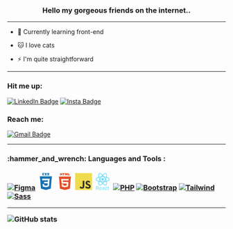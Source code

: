 <div id='header' align='center'><h3>Hello my gorgeous friends on the internet..</h3></div>
<hr>

- :seedling: Currently learning front-end  

- :cat: I love cats 

- :zap: I'm quite straightforward 
<hr>
<div id="socialbadges">
  <h3>Hit me up: </h3>
  <a href="https://www.linkedin.com/in/fiorenzacelestyn/"><img src="https://img.shields.io/badge/LinkedIn-blue?style=for-the-badge&logo=linkedin&logoColor=white" alt="LinkedIn Badge"/></a>
  <a href="https://www.instagram.com/cxlestyn_/"><img src="https://img.shields.io/badge/Instagram-E4405F?style=for-the-badge&logo=instagram&logoColor=white" alt="Insta Badge"/></a>
</div>
<div id='contact'>
  <h3>Reach me:</h3>
  <a href='mailto:fiorenzacelestyn@gmail.com'><img src="https://img.shields.io/badge/Gmail-D14836?style=for-the-badge&logo=gmail&logoColor=white" alt="Gmail Badge"/></a>
</div><hr>
<h3>:hammer_and_wrench: Languages and Tools :<h3/>
<div>
<a href='https://figma.com/'><img src="https://cdn.jsdelivr.net/gh/devicons/devicon/icons/figma/figma-original.svg" title="Figma" alt="Figma" width="40" height="40"/></a>
<a href='https://www.w3schools.com/css/'><img src="https://github.com/devicons/devicon/blob/master/icons/css3/css3-plain-wordmark.svg" title="CSS3" alt="CSS" width="40" height="40"/></a>
<a href='https://www.w3.org/html/'><img src="https://github.com/devicons/devicon/blob/master/icons/html5/html5-plain-wordmark.svg" title="HTML5" alt="HTML" width="40" height="40"/></a>
<a href='https://www.w3schools.com/js/'><img src="https://github.com/devicons/devicon/blob/master/icons/javascript/javascript-original.svg" title="JavaScript" alt="JavaScript" width="40" height="40"/></a>
<a href='https://reactjs.org/'><img src="https://github.com/devicons/devicon/blob/master/icons/react/react-original-wordmark.svg" title="React" alt="React" width="40" height="40"/></a>
<a href='https://www.php.net/docs.php'><img src="https://cdn.jsdelivr.net/gh/devicons/devicon/icons/php/php-original.svg" title="PHP" alt="PHP" width="40" height="40"/></a>
<a href='https://getbootstrap.com/'><img src="https://cdn.jsdelivr.net/gh/devicons/devicon/icons/bootstrap/bootstrap-original.svg" title="Bootstrap" alt="Bootstrap" width="40" height="40"/></a>
<a href='https://tailwindcss.com/'><img src="https://cdn.jsdelivr.net/gh/devicons/devicon/icons/tailwindcss/tailwindcss-plain.svg" title="Tailwind" alt="Tailwind" width="40" height="40"/></a>
<a href='https://sass-lang.com/'><img src="https://cdn.jsdelivr.net/gh/devicons/devicon/icons/sass/sass-original.svg" title="Sass" alt="Sass" width="40" height="40"/></a>
</div>
<hr>
  
<!--- ![Top Langs](https://github-readme-stats.vercel.app/api/top-langs/?username=clstyn&show_icons=true&theme=midnight-purple&count_private=true)--->
  
![GitHub stats](https://github-readme-stats.vercel.app/api?username=clstyn&count_private=true&show_icons=true&theme=midnight-purple)

 
